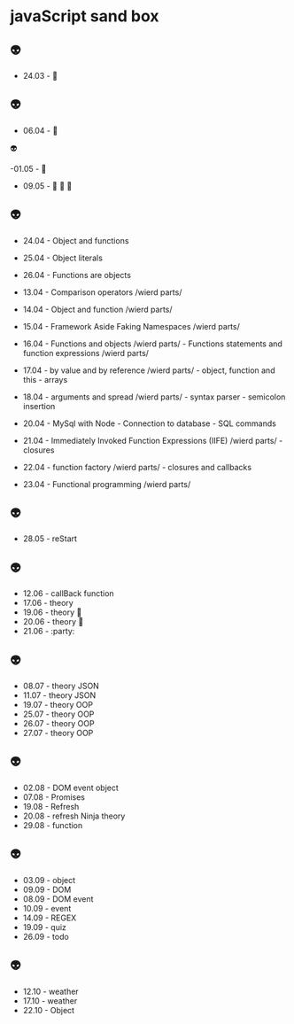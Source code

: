 # javaScript sand box

 :alien:
---

- 24.03 - :ledger:

 :alien:
---

- 06.04 - :ledger:

 :alien:

 -01.05 - :ledger:

- 09.05 -  :office: :ledger: :office:

:alien:
---

- 24.04 - Object and functions
- 25.04 - Object literals
- 26.04 - Functions are objects

- 13.04 - Comparison operators /wierd parts/
- 14.04 - Object and function /wierd parts/
- 15.04 - Framework Aside Faking Namespaces /wierd parts/
- 16.04 - Functions and objects /wierd parts/
        - Functions statements and function expressions  /wierd parts/
- 17.04 - by value and by reference  /wierd parts/
        - object, function and this
        - arrays
- 18.04 - arguments and spread  /wierd parts/
        - syntax parser
        - semicolon insertion


- 20.04 - MySql with Node 
        - Connection to database
        - SQL commands


- 21.04 - Immediately Invoked Function Expressions (IIFE)  /wierd parts/
        - closures
- 22.04 - function factory /wierd parts/
        - closures and callbacks
- 23.04 - Functional programming /wierd parts/

:alien:
---

- 28.05 - reStart 

:alien:
---
- 12.06 - callBack function
- 17.06 - theory
- 19.06 - theory :ghost:
- 20.06 - theory :book:
- 21.06 - :party:

:alien:
---
- 08.07 - theory JSON
- 11.07 - theory JSON
- 19.07 - theory OOP
- 25.07 - theory OOP
- 26.07 - theory OOP
- 27.07 - theory OOP

:alien:
---
- 02.08 - DOM event object
- 07.08 - Promises
- 19.08 - Refresh
- 20.08 - refresh Ninja theory
- 29.08 - function

:alien:
---
- 03.09 - object
- 09.09 - DOM
- 08.09 - DOM event
- 10.09 - event
- 14.09 - REGEX
- 19.09 - quiz
- 26.09 - todo

:alien:
---

- 12.10 - weather
- 17.10 - weather
- 22.10 - Object